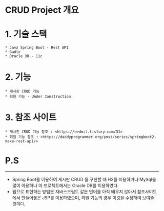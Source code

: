 CRUD Project 개요
================
# 1. 기술 스택
    * Java Spring Boot - Rest API   
    * Gadle
    * Oracle DB - 11c

# 2. 기능
    * 게시판 CRUD 기능
    * 회원 기능 - Under Construction

# 3. 참조 사이트
    * 게시판 CRUD 기능 참조 : <https://bedmil.tistory.com/31> 
    * 회원 기능 참조 : <https://daddyprogrammer.org/post/series/springboot2-make-rest-api/>

# P.S
----------------------
* Spring Boot를 이용하여 게시판 CRUD 를 구현할 때 H2를 이용하거나 MySql을 많이 이용하나 이 프로젝트에서는 Oracle DB를 이용하였다.
* 웹으로 표현하는 방법은 자바스크립트 같은 언어를 아직 배우지 않아서 참조사이트에서 만들어놓은 JSP를 이용하였으며, 회원 기능의 경우 이것을 수정하여 보여줄 것이다. 
